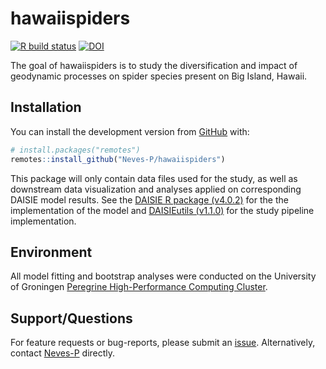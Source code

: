 
<!-- README.md is generated from README.Rmd. Please edit that file -->

# hawaiispiders

<!-- badges: start -->

[![R build
status](https://github.com/Neves-P/hawaiispiders/workflows/R-CMD-check/badge.svg)](https://github.com/Neves-P/hawaiispiders/actions)
[![DOI](https://zenodo.org/badge/DOI/10.5281/zenodo.4544048.svg)](https://doi.org/10.5281/zenodo.4544041)
<!-- badges: end -->

The goal of hawaiispiders is to study the diversification and impact of
geodynamic processes on spider species present on Big Island, Hawaii.

## Installation

You can install the development version from
[GitHub](https://github.com/) with:

``` r
# install.packages("remotes")
remotes::install_github("Neves-P/hawaiispiders")
```

This package will only contain data files used for the study, as well as
downstream data visualization and analyses applied on corresponding
DAISIE model results. See the [DAISIE R package
(v4.0.2)](https://github.com/rsetienne/DAISIE) for the the
implementation of the model and [DAISIEutils
(v1.1.0)](https://github.com/tece-lab/DAISIEutils) for the study
pipeline implementation.

## Environment

All model fitting and bootstrap analyses were conducted on the
University of Groningen [Peregrine High-Performance Computing
Cluster](https://wiki.hpc.rug.nl/peregrine/start).

## Support/Questions

For feature requests or bug-reports, please submit an
[issue](https://github.com/Neves-P/hawaiispiders/issues/new).
Alternatively, contact [Neves-P](https://github.com/Neves-P) directly.
